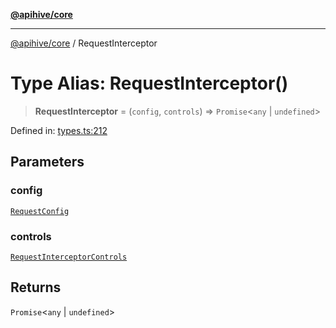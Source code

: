 [**@apihive/core**](../README.md)

***

[@apihive/core](../globals.md) / RequestInterceptor

# Type Alias: RequestInterceptor()

> **RequestInterceptor** = (`config`, `controls`) => `Promise`\<`any` \| `undefined`\>

Defined in: [types.ts:212](https://github.com/cleverplatypus/apihive-core/blob/07013091b03a0f47e51724fb271d78c36a50ebbd/src/types.ts#L212)

## Parameters

### config

[`RequestConfig`](RequestConfig.md)

### controls

[`RequestInterceptorControls`](../interfaces/RequestInterceptorControls.md)

## Returns

`Promise`\<`any` \| `undefined`\>
